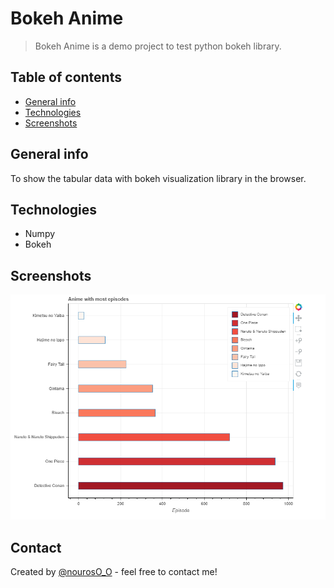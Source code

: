 
# Bokeh Anime
> Bokeh Anime is a demo project to test python bokeh library.

## Table of contents
* [General info](#general-info)
* [Technologies](#technologies)
* [Screenshots](#screenshots)

## General info
To show the tabular data with bokeh visualization library in the browser. 

## Technologies
* Numpy
* Bokeh

## Screenshots
![Example screenshot](./bokeh.png)


## Contact
Created by [@nourosO_O](https://twitter.com/nourosO_O) - feel free to contact me!
